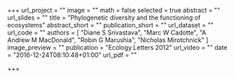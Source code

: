 +++
url_project = ""
image = ""
math = false
selected = true
abstract = ""
url_slides = ""
title = "Phylogenetic diversity and the functioning of ecosystems"
abstract_short = ""
publication_short = ""
url_dataset = ""
url_code = ""
authors = [
  "Diane S Srivastava", "Marc W Cadotte", "A Andrew M MacDonald", "Robin G Marushia", "Nicholas Mirotchnick"
]
image_preview = ""
publication = "Ecology Letters 2012"
url_video = ""
date = "2016-12-24T08:10:48+01:00"
url_pdf = ""

+++
